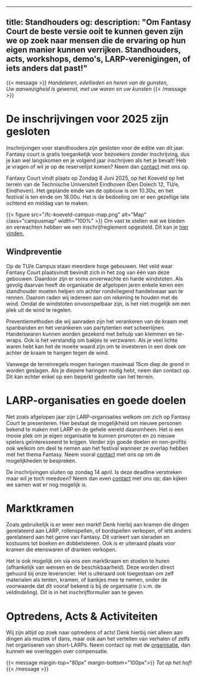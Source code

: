 
---
title: Standhouders
og:
  description: "Om Fantasy Court de beste versie ooit te kunnen geven zijn we op zoek naar mensen die de ervaring op hun eigen manier kunnen verrijken. Standhouders, acts, workshops, demo's, LARP-verenigingen, of iets anders dat past!"
---

{{< message >}}
  _Handelaren, edellieden en heren van de gunsten,_ \
  _Uw aanwezigheid is gewenst, met uw waren en uw kunsten_
{{< /message >}}

<!--# Standhouders Editie 2025
Om Fantasy Court nog beter te maken zijn wij altijd op zoek naar meer mensen die ons evenement kunnen verrijken. Wij bieden jullie een geweldig, enthousiast publiek dat komt voor de sfeer en het gespecialiseerde aanbod. Want waar in Nederland vind je nou een festival dat zich vooral met LARP en gerelateerde zaken bezighoudt? Als je onze visie deelt kan je je inschrijven op [het inschrijfformulier](https://docs.google.com/forms/d/e/1FAIpQLSdgNXPGttfaqPzkXfZpr1McJyhMBjCHTCpDKVrfEfgqgnLUFQ/viewform?usp=sf_link). Heb je vragen? Neem dan [contact](mailto:standhouders@fantasycourt.nl) met ons op.
Fantasy Court vindt plaats op Zondag 8 Juni 2025, op het Koeveld op het terrein van de Technische Universiteit Eindhoven (Den Dolech 12, TU/e, Eindhoven). Het geplande einde van de opbouw is om 10.30u, en het festival is ten einde om 18.00u. Het is de bedoeling om er een gezellige late ochtend en middag van te maken.

{{< figure src="/fc-koeveld-campus-map.png" alt="Map" class="campusmap" width="100%" >}}
Om vast te stellen wat we bieden en verwachten hebben we een inschrijfreglement opgesteld. Dit kan je [hier vinden.](https://docs.google.com/document/d/1lWsQuVgl0SjMx5kb9iwUHwva5-iMHPq9/edit?usp=sharing&ouid=118033485815882455862&rtpof=true&sd=true)

<!--Bij vragen is het altijd mogelijk om contact met ons op te nemen via [standhouders@fantasycourt.nl](mailto:standhouders@fantasycourt.nl). Zo kijken wij graag of ook jij kan bijdragen aan een geweldig festival.-->


# De inschrijvingen voor 2025 zijn gesloten 
Inschrijvingen voor standhouders zijn gesloten voor de editie van dit jaar. Fantasy court is gratis toegankelijk voor bezoekers zonder inschrijving, dus je kan wel langskomen en je volgend jaar inschrijven als het je bevalt! Heb je vragen of wil je op de reservelijst komen? Neem dan [contact](mailto:standhouders@fantasycourt.nl) met ons op.

Fantasy Court vindt plaats op Zondag 8 Juni 2025, op het Koeveld op het terrein van de Technische Universiteit Eindhoven (Den Dolech 12, TU/e, Eindhoven). Het geplande einde van de opbouw is om 10.30u, en het festival is ten einde om 18.00u. Het is de bedoeling om er een gezellige late ochtend en middag van te maken.

{{< figure src="/fc-koeveld-campus-map.png" alt="Map" class="campusmap" width="100%" >}}
Om vast te stellen wat we bieden en verwachten hebben we een inschrijfreglement opgesteld. Dit kan je [hier vinden.](https://docs.google.com/document/d/1lWsQuVgl0SjMx5kb9iwUHwva5-iMHPq9/edit?usp=sharing&ouid=118033485815882455862&rtpof=true&sd=true)

## Windpreventie

Op de TU/e Campus staan meerdere hoge gebouwen. Het veld waar Fantasy Court plaatsvindt bevindt zich in het zog van één van deze gebouwen. Daardoor zijn er soms onverwachte en harde windstoten. Als gevolg daarvan heeft de organisatie de afgelopen jaren enkele keren een standhouder moeten helpen om achter rondvliegend handelswaar aan te rennen. Daarom raden wij iedereen aan om rekening te houden met de wind. Omdat de windstoten onvoorspelbaar zijn, is het niet mogelijk om een plek uit de wind te regelen.  

Preventiemethoden die wij aanraden zijn het verankeren van de kraam met spanbanden en het verankeren van partytenten met scheerlijnen. Handelswaren kunnen worden gezekerd met behulp van klemmen en tie-wraps. Ook is het verstandig om bakjes te verzwaren. Als je veel lichte waren hebt kan het de moeite waard zijn om te investeren in een doek om achter de kraam te hangen tegen de wind.

Vanwege de terreinregels mogen haringen maximaal 15cm diep de grond in worden geslagen. Als je diepere haringen nodig hebt, neem dan contact op. Dit kan echter enkel op een beperkt gedeelte van het terrein.


# LARP-organisaties en goede doelen
Net zoals afgelopen jaar zijn LARP-organisaties welkom om zich op Fantasy Court te presenteren. Hier bestaat de mogelijkheid om nieuwe personen bekend te maken met LARP en de gehele wereld daaromheen. Het is een mooie plek om je eigen organisatie te kunnen promoten en zo nieuwe spelers geïnteresseerd te krijgen. Verder zijn goede doelen en non-profits ook welkom om deel te nemen aan het festival wanneer ze overlap hebben met het thema Fantasy. Neem vooral  [contact](mailto:standhouders@fantasycourt.nl) met ons op om de mogelijkheden te bespreken.

<!-- Inschrijfkosten voor LARP-organisaties en goede doelen is €10,- mits er een (kleine) activiteit wordt georganiseerd door de vereniging. Dit kan een spelletje uit de LARP zijn, quests of bijvoorbeeld vertaalsleutels maken! Voor goede doelen zijn er geen inschrijfkosten. Larps en goede doelen  kunnen zelf een tent meenemen of een kraam huren tegen de normale kosten. Alternatief kunnen wij per organisatie maximaal één tafel gratis regelen. Het is toegestaan, en wordt zelfs aangemoedigd, om dingen als props en decoratie mee te nemen om zo je eigen hoekje verder te kunnen personaliseren.-->

De inschrijvingen sluiten op zondag 14 april. Is deze deadline verstreken maar wil je toch meedoen? Neem dan even [contact](mailto:standhouders@fantasycourt.nl) met ons op; dan kijken we samen wat er nog mogelijk is.

# Marktkramen
Zoals gebruikelijk is er weer een markt! Denk hierbij aan kramen die dingen gerelateerd aan LARP, rollenspellen, of bordspellen verkopen, of iets anders gerelateerd aan het genre van Fantasy. Dit varieert van sieraden en kostuums tot boeken en dobbelstenen. Ook is er uiteraard plaats voor kramen die etenswaren of dranken verkopen.

<!-- Inschrijfkosten voor marktkramen bedragen €20,-. In [overleg met de organisatie](mailto:organisatie@fantasycourt.nl?subject=Workshop%20Fantasy%20Court%202025) is het ook mogelijk om een workshop of demo te geven, waarbij inschrijfkosten in overleg verlaagd kunnen worden.-->

Het is ook mogelijk om via ons een marktkraam en stoelen te huren (afhankelijk van wensen en de beschikbaarheid). Deze worden direct gehuurd bij onze leverancier. Het is uiteraard ook toegestaan om zelf materialen als tenten, kramen, of bankjes mee te nemen, onder de voorwaarde dat dit vooraf bekend is bij de organisatie (i.v.m. de veldindeling). Dit is in het inschrijfformulier aan te geven.


# Optredens, Acts & Activiteiten
Wij zijn altijd op zoek naar optredens of acts! Denk hierbij niet alleen aan dingen als muziek of dans, maar ook aan het vertellen van verhalen of zelfs het organiseren van short-LARPs. Neem contact op met de [organisatie](mailto:optredens@fantasycourt.nl?subject=Optreden%20Fantasy%20Court%202025), dan kunnen we overleggen over compensatie.

{{< message margin-top="80px" margin-bottom="100px">}}
_Tot op het hof!_
{{< /message >}}

